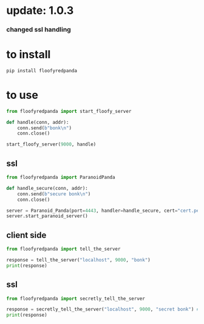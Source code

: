 # update: 1.0.3
### changed ssl handling 




# to install
```bash
pip install floofyredpanda
```

# to use

```python
from floofyredpanda import start_floofy_server

def handle(conn, addr):
    conn.send(b"bonk\n")
    conn.close()

start_floofy_server(9000, handle)
```


## ssl

```python
from floofyredpanda import ParanoidPanda

def handle_secure(conn, addr):
    conn.send(b"secure bonk\n")
    conn.close()

server = Paranoid_Panda(port=4443, handler=handle_secure, cert="cert.pem", key="key.pem")
server.start_paranoid_server()


```


## client side

```python
from floofyredpanda import tell_the_server

response = tell_the_server("localhost", 9000, "bonk")
print(response)

```
## ssl
```python
from floofyredpanda import secretly_tell_the_server

response = secretly_tell_the_server("localhost", 9000, "secret bonk") # ca is required to load selfsigned stuff response = secretly_tell_the_server("localhost", 9000, "secret bonk" ca = "the content of the ca.pem here")
print(response)

```